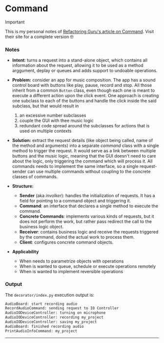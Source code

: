 # Command

> [!IMPORTANT]
> This is my personal notes of [Refactoring Guru's article on Command](https://refactoring.guru/design-patterns/command). Visit their site for a complete version 🤓

### Notes

- **Intent**: turns a request into a stand-alone object, which contains all information about the request, allowing it to be used as a method arggument, deplay or queues and adds support to undoable operations.

- **Problem:** consider an app for music composition. The app has a sound control board with buttons like play, pause, record and stop. All those inherit from a common `Button` class, even though each one is meant to execute a different action upon the click event. 
  One approach is creating one subclass to each of the buttons and handle the click inside the said subclass, but that would result in
  1. an excessive number subclasses 
  2. couple the GUI with thee music logic
  3. redundant code spread around the subclasses for actions that is used on multiple contexts

- **Solution:** extract the request details (like object being called, name of the method and arguments) into a separate *command* class with a single method to trigger the request. It would serve as a link between multiple buttons and the music logic, meaning that the GUI doesn't need to care about the logic, only triggering the command which will process it. 
  All commands needs to implement the same interface, so a single request-sender can use multiple commands without coupling to the concrete classes of commands.    


- **Structure:**
  - **Sender** (aka *involker*): handles the initialization of requests. It has a field for pointing to a command object and triggering it.
  - **Command**: an interface that declares a single method to execute the command.
  - **Concrete Commands**: implements various kinds of requests, but it does not perform the work, but rather pass redirect the call to the business logic object. 
  - **Receiver**: contains business logic and receive the requests triggered by the command, doind the actual work to process them.
  - **Client**: configures concrete command objects. 

- **Applicability**
  - When needs to parametrize objects with operations 
  - When is wanted to queue, schedule or execute operations remotely
  - When is wanted to implement reversible operations

### Output

The `decorator/index.py` execution output is:

```cmd
AudioBoard: start recording audio
RecordAudioCommand: sending request to IO Controller
AudioIODeviceController: turning on microphone
AudioIODeviceController: recording my_project
AudioIODeviceController: saving my_project
AudioBoard: finished recording audio
PrintAudioInfoCommand: my_project
```
****
